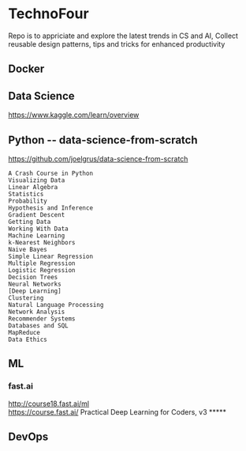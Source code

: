 # TechnoFour

Repo is to appriciate and explore the latest trends in CS and AI, Collect reusable design patterns, tips and tricks for enhanced productivity  

## Docker 

## Data Science     
https://www.kaggle.com/learn/overview  

## Python -- data-science-from-scratch
https://github.com/joelgrus/data-science-from-scratch   
```
A Crash Course in Python
Visualizing Data
Linear Algebra
Statistics
Probability
Hypothesis and Inference
Gradient Descent
Getting Data
Working With Data
Machine Learning
k-Nearest Neighbors
Naive Bayes
Simple Linear Regression
Multiple Regression
Logistic Regression
Decision Trees
Neural Networks
[Deep Learning]
Clustering
Natural Language Processing
Network Analysis
Recommender Systems
Databases and SQL
MapReduce
Data Ethics
```

## ML

### fast.ai   
http://course18.fast.ai/ml  
https://course.fast.ai/                    Practical Deep Learning for Coders, v3      *****  


## DevOps

